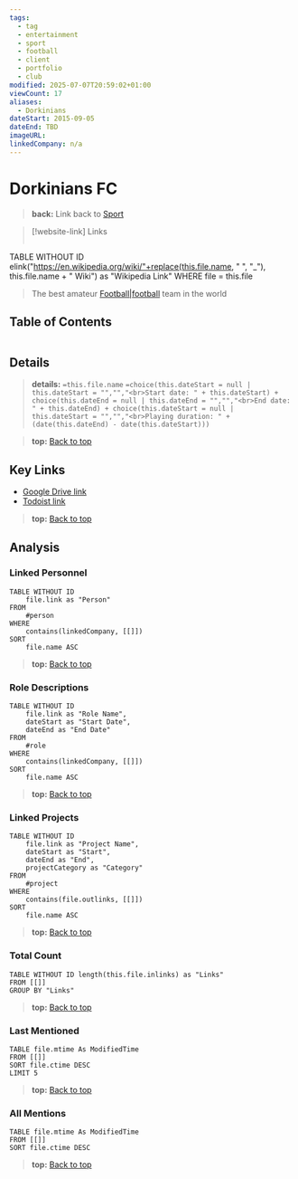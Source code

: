 ```yaml
---
tags:
  - tag
  - entertainment
  - sport
  - football
  - client
  - portfolio
  - club
modified: 2025-07-07T20:59:02+01:00
viewCount: 17
aliases:
  - Dorkinians
dateStart: 2015-09-05
dateEnd: TBD
imageURL: 
linkedCompany: n/a
---
```

# Dorkinians FC

> **back:** Link back to [Sport](Sport)

>[!website-link] Links
>```dataview
TABLE WITHOUT ID elink("https://en.wikipedia.org/wiki/"+replace(this.file.name, " ", "_"), this.file.name + " Wiki") as "Wikipedia Link"
WHERE file = this.file

> The best amateur [Football|football](Football|football) team in the world

## Table of Contents
```table-of-contents
```

## Details

> **details:** `=this.file.name`
>`=choice(this.dateStart = null | this.dateStart = "","","<br>Start date: " + this.dateStart) + choice(this.dateEnd = null | this.dateEnd = "","","<br>End date: " + this.dateEnd) + choice(this.dateStart = null | this.dateStart = "","","<br>Playing duration: " + (date(this.dateEnd) - date(this.dateStart)))`

> **top:** [Back to top](#Table%20of%20Contents)

## Key Links

- [Google Drive link](https://drive.google.com/drive/folders/1GU8jzw2HPEfEE-u540vNUl0DXPMoS6-j)
- [Todoist link](https://todoist.com/app/project/Dorkinians-6QmW4w5xpMhW9gPh)

> **top:** [Back to top](#Table%20of%20Contents)

## Analysis

### Linked Personnel

```dataview
TABLE WITHOUT ID
	file.link as "Person"
FROM
	#person
WHERE
	contains(linkedCompany, [[]])
SORT
	file.name ASC
```

> **top:** [Back to top](#Table%20of%20Contents)

### Role Descriptions

```dataview
TABLE WITHOUT ID
	file.link as "Role Name",
	dateStart as "Start Date",
	dateEnd as "End Date"
FROM
	#role
WHERE
	contains(linkedCompany, [[]])
SORT
	file.name ASC
```

> **top:** [Back to top](#Table%20of%20Contents)

### Linked Projects

```dataview
TABLE WITHOUT ID
	file.link as "Project Name",
	dateStart as "Start",
	dateEnd as "End",
	projectCategory as "Category"
FROM
	#project
WHERE
	contains(file.outlinks, [[]])
SORT
	file.name ASC
```

> **top:** [Back to top](#Table%20of%20Contents)

### Total Count

```dataview
TABLE WITHOUT ID length(this.file.inlinks) as "Links"
FROM [[]]
GROUP BY "Links"
```

> **top:** [Back to top](#Table%20of%20Contents)

### Last Mentioned

```dataview
TABLE file.mtime As ModifiedTime
FROM [[]]
SORT file.ctime DESC
LIMIT 5
```

> **top:** [Back to top](#Table%20of%20Contents)

### All Mentions

```dataview
TABLE file.mtime As ModifiedTime
FROM [[]]
SORT file.ctime DESC
```

> **top:** [Back to top](#Table%20of%20Contents)